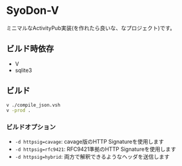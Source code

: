 # SyoDon-V

ミニマルなActivityPub実装(を作れたら良いな、なプロジェクト)です。

## ビルド時依存

- V
- sqlite3

## ビルド

```sh
v ./compile_json.vsh
v -prod .
```

### ビルドオプション

- `-d httpsig=cavage`: cavage版のHTTP Signatureを使用します
- `-d httpsig=rfc9421`: RFC9421準拠のHTTP Signatureを使用します
- `-d httpsig=hybrid`: 両方で解釈できるようなヘッダを送信します
